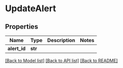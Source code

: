 # UpdateAlert

## Properties
Name | Type | Description | Notes
------------ | ------------- | ------------- | -------------
**alert_id** | **str** |  | 

[[Back to Model list]](../README.md#documentation-for-models) [[Back to API list]](../README.md#documentation-for-api-endpoints) [[Back to README]](../README.md)

